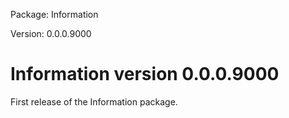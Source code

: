 <!-- README.md is generated from NEWS.Rmd. Please edit that file -->
Package: Information

Version: 0.0.0.9000

Information version 0.0.0.9000
==============================

First release of the Information package.
